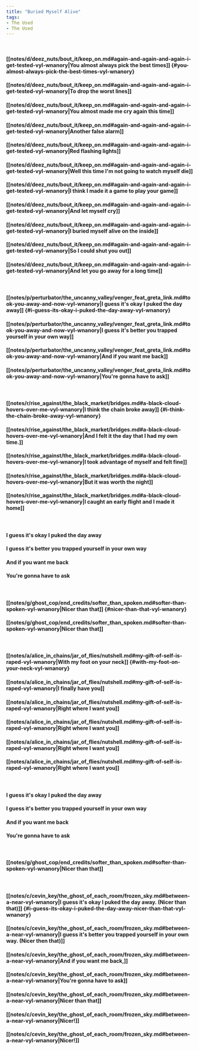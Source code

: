 ```yaml
---
title: "Buried Myself Alive"
tags:
- The Used
- The Used
---
```

&nbsp;
#### [[notes/d/deez_nuts/bout_it/keep_on.md#again-and-again-and-again-i-get-tested-vyl-wnanory|You almost always pick the best times]] {#you-almost-always-pick-the-best-times-vyl-wnanory}
#### [[notes/d/deez_nuts/bout_it/keep_on.md#again-and-again-and-again-i-get-tested-vyl-wnanory|To drop the worst lines]]
#### [[notes/d/deez_nuts/bout_it/keep_on.md#again-and-again-and-again-i-get-tested-vyl-wnanory|You almost made me cry again this time]]
#### [[notes/d/deez_nuts/bout_it/keep_on.md#again-and-again-and-again-i-get-tested-vyl-wnanory|Another false alarm]]
#### [[notes/d/deez_nuts/bout_it/keep_on.md#again-and-again-and-again-i-get-tested-vyl-wnanory|Red flashing lights]]
#### [[notes/d/deez_nuts/bout_it/keep_on.md#again-and-again-and-again-i-get-tested-vyl-wnanory|Well this time I'm not going to watch myself die]]
#### [[notes/d/deez_nuts/bout_it/keep_on.md#again-and-again-and-again-i-get-tested-vyl-wnanory|I think I made it a game to play your game]]
#### [[notes/d/deez_nuts/bout_it/keep_on.md#again-and-again-and-again-i-get-tested-vyl-wnanory|And let myself cry]]
#### [[notes/d/deez_nuts/bout_it/keep_on.md#again-and-again-and-again-i-get-tested-vyl-wnanory|I buried myself alive on the inside]]
#### [[notes/d/deez_nuts/bout_it/keep_on.md#again-and-again-and-again-i-get-tested-vyl-wnanory|So I could shut you out]]
#### [[notes/d/deez_nuts/bout_it/keep_on.md#again-and-again-and-again-i-get-tested-vyl-wnanory|And let you go away for a long time]]
&nbsp;
#### [[notes/p/perturbator/the_uncanny_valley/venger_feat_greta_link.md#took-you-away-and-now-vyl-wnanory|I guess it's okay I puked the day away]] {#i-guess-its-okay-i-puked-the-day-away-vyl-wnanory}
#### [[notes/p/perturbator/the_uncanny_valley/venger_feat_greta_link.md#took-you-away-and-now-vyl-wnanory|I guess it's better you trapped yourself in your own way]]
#### [[notes/p/perturbator/the_uncanny_valley/venger_feat_greta_link.md#took-you-away-and-now-vyl-wnanory|And if you want me back]]
#### [[notes/p/perturbator/the_uncanny_valley/venger_feat_greta_link.md#took-you-away-and-now-vyl-wnanory|You're gonna have to ask]]
&nbsp;
#### [[notes/r/rise_against/the_black_market/bridges.md#a-black-cloud-hovers-over-me-vyl-wnanory|I think the chain broke away]] {#i-think-the-chain-broke-away-vyl-wnanory}
#### [[notes/r/rise_against/the_black_market/bridges.md#a-black-cloud-hovers-over-me-vyl-wnanory|And I felt it the day that I had my own time.]]
#### [[notes/r/rise_against/the_black_market/bridges.md#a-black-cloud-hovers-over-me-vyl-wnanory|I took advantage of myself and felt fine]]
#### [[notes/r/rise_against/the_black_market/bridges.md#a-black-cloud-hovers-over-me-vyl-wnanory|But it was worth the night]]
#### [[notes/r/rise_against/the_black_market/bridges.md#a-black-cloud-hovers-over-me-vyl-wnanory|I caught an early flight and I made it home]]
&nbsp;
#### I guess it's okay I puked the day away
#### I guess it's better you trapped yourself in your own way
#### And if you want me back
#### You're gonna have to ask
&nbsp;
#### [[notes/g/ghost_cop/end_credits/softer_than_spoken.md#softer-than-spoken-vyl-wnanory|Nicer than that]] {#nicer-than-that-vyl-wnanory}
#### [[notes/g/ghost_cop/end_credits/softer_than_spoken.md#softer-than-spoken-vyl-wnanory|Nicer than that]]
&nbsp;
#### [[notes/a/alice_in_chains/jar_of_flies/nutshell.md#my-gift-of-self-is-raped-vyl-wnanory|With my foot on your neck]] {#with-my-foot-on-your-neck-vyl-wnanory}
#### [[notes/a/alice_in_chains/jar_of_flies/nutshell.md#my-gift-of-self-is-raped-vyl-wnanory|I finally have you]]
#### [[notes/a/alice_in_chains/jar_of_flies/nutshell.md#my-gift-of-self-is-raped-vyl-wnanory|Right where I want you]]
#### [[notes/a/alice_in_chains/jar_of_flies/nutshell.md#my-gift-of-self-is-raped-vyl-wnanory|Right where I want you]]
#### [[notes/a/alice_in_chains/jar_of_flies/nutshell.md#my-gift-of-self-is-raped-vyl-wnanory|Right where I want you]]
#### [[notes/a/alice_in_chains/jar_of_flies/nutshell.md#my-gift-of-self-is-raped-vyl-wnanory|Right where I want you]]
&nbsp;
#### I guess it's okay I puked the day away
#### I guess it's better you trapped yourself in your own way
#### And if you want me back
#### You're gonna have to ask
&nbsp;
#### [[notes/g/ghost_cop/end_credits/softer_than_spoken.md#softer-than-spoken-vyl-wnanory|Nicer than that]]
&nbsp;
#### [[notes/c/cevin_key/the_ghost_of_each_room/frozen_sky.md#between-a-near-vyl-wnanory|I guess it's okay I puked the day away. (Nicer than that)]] {#i-guess-its-okay-i-puked-the-day-away-nicer-than-that-vyl-wnanory}
#### [[notes/c/cevin_key/the_ghost_of_each_room/frozen_sky.md#between-a-near-vyl-wnanory|I guess it's better you trapped yourself in your own way. (Nicer then that)]]
#### [[notes/c/cevin_key/the_ghost_of_each_room/frozen_sky.md#between-a-near-vyl-wnanory|And if you want me back,]]
#### [[notes/c/cevin_key/the_ghost_of_each_room/frozen_sky.md#between-a-near-vyl-wnanory|You're gonna have to ask]]
#### [[notes/c/cevin_key/the_ghost_of_each_room/frozen_sky.md#between-a-near-vyl-wnanory|Nicer than that]]
#### [[notes/c/cevin_key/the_ghost_of_each_room/frozen_sky.md#between-a-near-vyl-wnanory|Nicer!]]
#### [[notes/c/cevin_key/the_ghost_of_each_room/frozen_sky.md#between-a-near-vyl-wnanory|Nicer!]]
